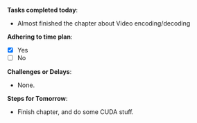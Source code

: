 
**Tasks completed today**:
- Almost finished the chapter about Video encoding/decoding

**Adhering to time plan**: 
- [x] Yes
- [ ] No

**Challenges or Delays**:
- None.

**Steps for Tomorrow**:
- Finish chapter, and do some CUDA stuff.
